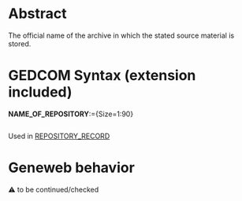 ﻿# Abstract
The official name of the archive in which the stated source material is stored.


# GEDCOM Syntax (extension included)

**NAME_OF_REPOSITORY**:={Size=1:90}
<pre>
</pre>
Used in <a href=Ged.REPOSITORY_RECORD.md>REPOSITORY_RECORD</a><br />

# Geneweb behavior


:warning: to be continued/checked

